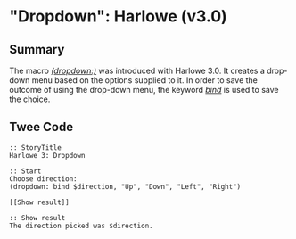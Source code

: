 # "Dropdown": Harlowe (v3.0)

## Summary

The macro [*(dropdown:)*](https://twine2.neocities.org/#macro_dropdown) was introduced with Harlowe 3.0. It creates a drop-down menu based on the options supplied to it. In order to save the outcome of using the drop-down menu, the keyword [*bind*](https://twine2.neocities.org/#type_bind) is used to save the choice.

## Twee Code

```
:: StoryTitle
Harlowe 3: Dropdown

:: Start
Choose direction:
(dropdown: bind $direction, "Up", "Down", "Left", "Right")

[[Show result]]

:: Show result
The direction picked was $direction.


```
